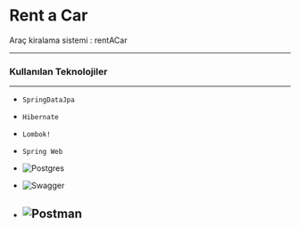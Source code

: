 # Rent a Car

Araç kiralama sistemi : rentACar

---

### Kullanılan Teknolojiler

---

- `SpringDataJpa`

-  `Hibernate`
  
- `Lombok!`

- `Spring Web`


- ![Postgres](https://img.shields.io/badge/postgres-%23316192.svg?style=for-the-badge&logo=postgresql&logoColor=white)
  
- ![Swagger](https://img.shields.io/badge/-Swagger-%23Clojure?style=for-the-badge&logo=swagger&logoColor=white)
  
- ![Postman](https://img.shields.io/badge/Postman-FF6C37?style=for-the-badge&logo=postman&logoColor=white)
  ---
